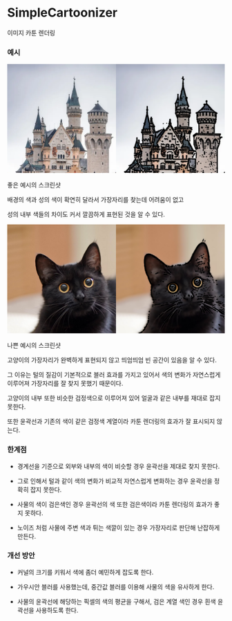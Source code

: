# SimpleCartoonizer
 
 이미지 카툰 렌더링 

### 예시

![Castle](ScreenShot\1.png)

좋은 예시의 스크린샷

배경의 색과 성의 색이 확연히 달라서 가장자리를 찾는데 어려움이 없고 

성의 내부 색들의 차이도 커서 깔끔하게 표현된 것을 알 수 있다.


![Cat](ScreenShot\2.png)

나쁜 예시의 스크린샷

고양이의 가장자리가 완벽하게 표현되지 않고 띄엄띄엄 빈 공간이 있음을 알 수 있다.  

그 이유는 털의 질감이 기본적으로 블러 효과를 가지고 있어서 색의 변화가 자연스럽게 이루어져 가장자리를 잘 찾지 못했기 때문이다.

고양이의 내부 또한 비슷한 검정색으로 이루어져 있어 얼굴과 같은 내부를 재대로 잡지 못한다.

또한 윤곽선과 기존의 색이 같은 검정색 계열이라 카툰 렌더링의 효과가 잘 표시되지 않는다. 

### 한계점

- 경계선을 기준으로 외부와 내부의 색이 비슷할 경우 윤곽선을 제대로 찾지 못한다.

- 그로 인해서 털과 같이 색의 변화가 비교적 자연스럽게 변화하는 경우 윤곽선을 정확히 
잡지 못한다.

- 사물의 색이 검은색인 경우 윤곽선의 색 또한 검은색이라 카툰 렌더링의 효과가 좋지 못하다.

- 노이즈 처럼 사물에 주변 색과 튀는 색깔이 있는 경우 가장자리로 판단해 난잡하게 만든다.

### 개선 방안

 - 커널의 크기를 키워서 색에 좀더 예민하게 잡도록 한다.

 - 가우시안 블러를 사용했는데, 중간값 블러를 이용해 사물의 색을 유사하게 한다.

 - 사물의 윤곽선에 해당하는 픽셀의 색의 평균을 구해서, 검은 계열 색인 경우 흰색 윤곽선을 사용하도록 한다.
